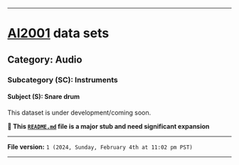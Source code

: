 
***

# [AI2001](https://github.com/seanpm2001/AI2001/) data sets

## Category: Audio

### Subcategory (SC): Instruments

#### Subject (S): Snare drum

This dataset is under development/coming soon.

**🌱️ This [`README.md`](/README.md) file is a major stub and need significant expansion**

***

**File version:** `1 (2024, Sunday, February 4th at 11:02 pm PST)`

***
